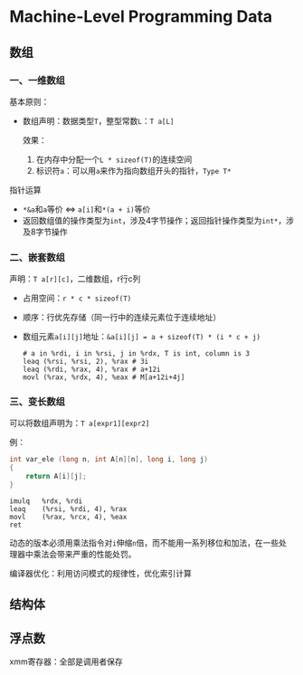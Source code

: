 # Machine-Level Programming Data



## 数组

### 一、一维数组

基本原则：

* 数组声明：数据类型`T`，整型常数`L`：`T a[L]`

  效果：

  1. 在内存中分配一个`L * sizeof(T)`的连续空间
  2. 标识符`a`：可以用`a`来作为指向数组开头的指针，`Type T*`

指针运算

* `*&a`和`a`等价 $\Leftrightarrow$ `a[i]`和`*(a + i)`等价
* 返回数组值的操作类型为`int`，涉及4字节操作；返回指针操作类型为`int*`，涉及8字节操作



### 二、嵌套数组

声明：`T a[r][c]`，二维数组，r行c列

* 占用空间：`r * c * sizeof(T)`

* 顺序：行优先存储（同一行中的连续元素位于连续地址）

* 数组元素`a[i][j]`地址：`&a[i][j] = a + sizeof(T) * (i * c + j)`

  ```assembly
  # a in %rdi, i in %rsi, j in %rdx, T is int, column is 3
  leaq (%rsi, %rsi, 2), %rax # 3i
  leaq (%rdi, %rax, 4), %rax # a+12i
  movl (%rax, %rdx, 4), %eax # M[a+12i+4j]
  
  ```



### 三、变长数组

可以将数组声明为：`T a[expr1][expr2]`

例：

```c
int var_ele (long n, int A[n][n], long i, long j)
{
    return A[i][j];
}
```

```assembly
imulq	%rdx, %rdi
leaq	(%rsi, %rdi, 4), %rax
movl	(%rax, %rcx, 4), %eax
ret
```

动态的版本必须用乘法指令对`i`伸缩`n`倍，而不能用一系列移位和加法，在一些处理器中乘法会带来严重的性能处罚。



编译器优化：利用访问模式的规律性，优化索引计算



## 结构体







## 浮点数

xmm寄存器：全部是调用者保存